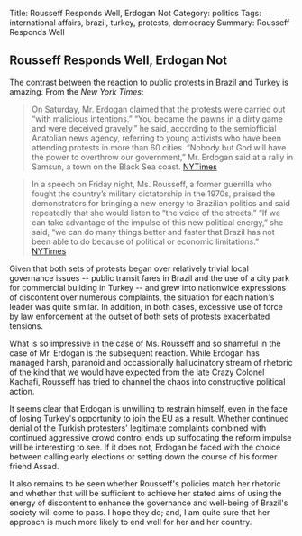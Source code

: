 Title: Rousseff Responds Well, Erdogan Not
Category: politics
Tags: international affairs, brazil, turkey, protests, democracy
Summary: Rousseff Responds Well

## Rousseff Responds Well, Erdogan Not

The contrast between the reaction to public protests in Brazil and Turkey is amazing. From the 
*New York Times*:

>  On Saturday, Mr. Erdogan claimed that the protests were carried out “with malicious 
intentions.” “You became the pawns in a dirty game and were deceived gravely,” he said, 
according to the semiofficial Anatolian news agency, referring to young activists who have been 
attending protests in more than 60 cities. “Nobody but God will have the power to overthrow our 
government,” Mr. Erdogan said at a rally in Samsun, a town on the Black Sea coast. 
[NYTimes](http://www.nytimes.com/2013/06/23/world/europe/police-use-water-cannons-on-istanbul-protesters.html)

>  In a speech on Friday night, Ms. Rousseff, a former guerrilla who fought the country’s 
military dictatorship in the 1970s, praised the demonstrators for bringing a new energy to 
Brazilian politics and said repeatedly that she would listen to “the voice of the streets.” 
“If we can take advantage of the impulse of this new political energy,” she said, “we can do 
many things better and faster that Brazil has not been able to do because of political or 
economic limitations.” 
[NYTimes](http://www.nytimes.com/2013/06/23/world/americas/despite-promises-by-brazils-president-protesters-plan-another-day-of-demonstrations.html)

Given that both sets of protests began over relatively trivial local governance issues -- 
public transit fares in Brazil and the use of a city park for commercial building in Turkey -- 
and grew into nationwide expressions of discontent over numerous complaints, the situation for 
each nation's leader was quite similar. In addition, in both cases, excessive use of force by 
law enforcement at the outset of both sets of protests exacerbated tensions.

What is so impressive in the case of Ms. Rousseff and so shameful in the case of Mr. Erdogan is 
the subsequent reaction. While Erdogan has managed harsh, paranoid and occassionally 
hallucinatory stream of rhetoric of the kind that we would have expected from the late Crazy
Colonel Kadhafi, Rousseff has tried to channel the chaos into constructive political action. 

It seems clear that Erdogan is unwilling to restrain himself, even in the face of losing 
Turkey's opportunity to join the EU as a result. Whether continued denial of the Turkish 
protesters' legitimate complaints combined with continued aggressive crowd control ends up 
suffocating the reform impulse will be interesting to see. If it does not, Erdogan be faced with 
the choice between calling early elections or setting down the course of his former friend Assad.

It also remains to be seen whether Rousseff's policies match her rhetoric and whether that will 
be sufficient to achieve her stated aims of using the energy of discontent to enhance the 
governance and well-being of Brazil's society will come to pass. I hope they do; and, I am quite 
sure that her approach is much more likely to end well for her and her country.
